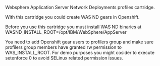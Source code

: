 Websphere Application Server Network Deployments profiles cartridge.

With this cartridge you could create WAS ND gears in Openshift.

Before you use this cartridge you must install WAS ND binaries at 
WASND_INSTALL_ROOT=/opt/IBM/WebSphere/AppServer 

You need to add Openshift gear users to profilers group and make sure profilers group members
have granted rw permission to WAS_INSTALL_ROOT. For demo purposes you might cosider to execute 
setenforce 0 to avoid SELinux related permission issues.
